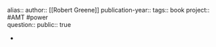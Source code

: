 alias::
author:: [[Robert Greene]] 
publication-year::
tags:: book 
project:: #AMT #power  
question::
public:: true

-